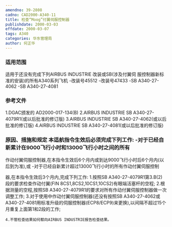 ```yaml
---
amendno: 39-2808
cadno: CAD2000-A340-11
title: 检查“Moog”付翼伺服控制器
publishdate: 2000-03-03
effdate: 2000-03-07
tags: A340
categories: 华东管理局
author: 何正华
---
```


### 适用范围 
适用于还没有完成下列AIRBUS INDUSTRIE 改装或SB(涉及付翼伺
服控制器新标准的安装)的所有A340系列飞机 -改装号45512 -改装号47433 -SB A340-27-4062 -SB A340-27-4081

### 参考文件
1.DGAC颁发的 AD2000-017-134(B) 
    2.AIRBUS INDUSTRIE SB A340-27-4079R1(或以后批准的修订版) 
    3.AIRBUS INDUSTRIE SB A340-27-4062(或以后批准的修订版) 
    4.AIRBUS INDUSTRIE SB A340-27-4081(或以后批准的修订版) 


### 原因、措施和规定     本适航指令生效后必须完成下列工作:     -对于已经自新累计在9000飞行小时和13000飞行小时之间的所有
作动付翼伺服控制器,在本指令生效后6个月内或到达9000飞行小时后6个月内(以后到为准),或 -对于已经自新累计超过13000飞行小时的所有作动付翼伺服控制
       
器,在本指令生效后3个月内,完成下列工作: 
    1.按照SB A340-27-4079R1第3.B(2)段的要求检查作动付翼(FIN 8CS1,8CS2,10CS1,10CS2)有眼端活塞杆的空程; 
    2.根据测量的空程,按照SB A340-27-4079R1的要求对所有作动付翼伺服控制器做一次调整工作; 
    3.对于使用中作动付翼伺服控制器(还没有按照SB A340-27-4062或A340-27-4081用标准升级的伺服控制器(ECP8/ECP9)来更换),以间隔不超过15个月重复上面第1和2段的工作; 

    4.不管检查结果如何都向AIRBUS INDUSTRIE报告检查结果。
